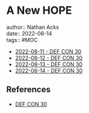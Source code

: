 # A New HOPE

author:: Nathan Acks  
date:: 2022-08-14  
tags:: #MOC

* [2022-08-11 - DEF CON 30](../log/2022-08-11-def-con-30.md)
* [2022-08-12 - DEF CON 30](../log/2022-08-12-def-con-30.md)
* [2022-08-13 - DEF CON 30](../log/2022-08-13-def-con-30.md)
* [2022-08-14 - DEF CON 30](../log/2022-08-14-def-con-30.md)

## References

* [DEF CON 30](https://defcon.org/html/defcon-30/dc-30-index.html)
